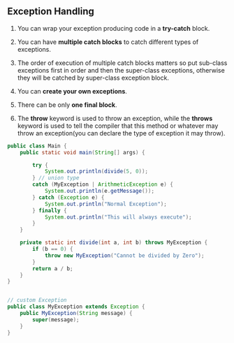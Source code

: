 ## Exception Handling

1. You can wrap your exception producing code in a **try-catch** block.

2. You can have **multiple catch blocks** to catch different types of exceptions.

3. The order of execution of multiple catch blocks matters so put sub-class exceptions first in order and then the super-class exceptions, otherwise they will be catched by super-class exception block.

4. You can **create your own exceptions**.

5. There can be only **one final block**.

6. The **throw** keyword is used to throw an exception, while the **throws** keyword is used to tell the compiler that this method or whatever may throw an exception(you can declare the type of exception it may throw).

```java
public class Main {
    public static void main(String[] args) {

        try {
            System.out.println(divide(5, 0));
        } // union type
        catch (MyException | ArithmeticException e) {
            System.out.println(e.getMessage());
        } catch (Exception e) {
            System.out.println("Normal Exception");
        } finally {
            System.out.println("This will always execute");
        }
    }

    private static int divide(int a, int b) throws MyException {
        if (b == 0) {
            throw new MyException("Cannot be divided by Zero");
        }
        return a / b;
    }
}


// custom Exception
public class MyException extends Exception {
    public MyException(String message) {
        super(message);
    }
}
```
